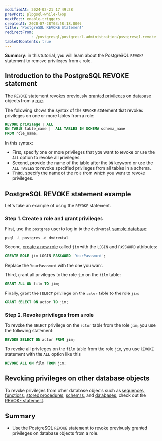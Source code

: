 ```yaml
---
modifiedAt: 2024-02-21 17:49:28
prevPost: plpgsql-while-loop
nextPost: enable-triggers
createdAt: 2020-07-28T03:58:18.000Z
title: 'PostgreSQL REVOKE Statement'
redirectFrom: 
            - /postgresql/postgresql-administration/postgresql-revoke
tableOfContents: true
---
```


**Summary**: in this tutorial, you will learn about the PostgreSQL `REVOKE` statement to remove privileges from a role.

## Introduction to the PostgreSQL REVOKE statement

The `REVOKE` statement revokes previously [granted privileges](/postgresql/postgresql-administration/postgresql-grant) on database objects from a [role](/postgresql/postgresql-administration/postgresql-roles).

The following shows the syntax of the `REVOKE` statement that revokes privileges on one or more tables from a role:

```sql
REVOKE privilege | ALL
ON TABLE table_name |  ALL TABLES IN SCHEMA schema_name
FROM role_name;
```

In this syntax:

- First, specify one or more privileges that you want to revoke or use the `ALL` option to revoke all privileges.
- Second, provide the name of the table after the `ON` keyword or use the `ALL TABLES` to revoke specified privileges from all tables in a schema.
- Third, specify the name of the role from which you want to revoke privileges.

## PostgreSQL REVOKE statement example

Let's take an example of using the `REVOKE` statement.

### Step 1. Create a role and grant privileges

First, use the `postgres` user to log in to the `dvdrental` [sample database](/postgresql/postgresql-getting-started/postgresql-sample-database):

```
psql -U postgres -d dvdrental
```

Second, [create a new role](/postgresql/postgresql-administration/postgresql-roles) called `jim` with the `LOGIN` and `PASSWORD` attributes:

```sql
CREATE ROLE jim LOGIN PASSWORD 'YourPassword';
```

Replace the `YourPassword` with the one you want.

Third, grant all privileges to the role `jim` on the `film` table:

```sql
GRANT ALL ON film TO jim;
```

Finally, grant the `SELECT` privilege on the `actor` table to the role `jim`:

```sql
GRANT SELECT ON actor TO jim;
```

### Step 2. Revoke privileges from a role

To revoke the `SELECT` privilege on the `actor` table from the role `jim`, you use the following statement:

```sql
REVOKE SELECT ON actor FROM jim;
```

To revoke all privileges on the `film` table from the role `jim`, you use `REVOKE` statement with the `ALL` option like this:

```sql
REVOKE ALL ON film FROM jim;
```

## Revoking privileges on other database objects

To revoke privileges from other database objects such as [sequences](/postgresql/postgresql-sequences), [functions](/postgresql/postgresql-functions), [stored procedures](/postgresql/postgresql-plpgsql/postgresql-create-procedure), [schemas](/postgresql/postgresql-administration/postgresql-schema), and [databases](/postgresql/postgresql-administration/postgresql-create-database), check out the [REVOKE statement](https://www.postgresql.org/docs/currentsql-revoke.html).

## Summary

- Use the PostgreSQL `REVOKE` statement to revoke previously granted privileges on database objects from a role.
